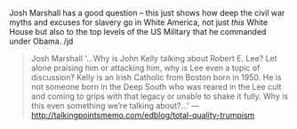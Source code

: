 Josh Marshall has a good question – this just shows how deep the civil war myths and excuses for slavery go in White America, not just *this* White House but also to the top levels of the US Military that he commanded under Obama. /jd

> Josh Marshall '...Why is John Kelly talking about Robert E. Lee? Let alone praising him or attacking him, why is Lee even a topic of discussion? Kelly is an Irish Catholic from Boston born in 1950. He is not someone born in the Deep South who was reared in the Lee cult and coming to grips with that legacy or unable to shake it fully. Why is this even something we’re talking about?...' ––  http://talkingpointsmemo.com/edblog/total-quality-trumpism

